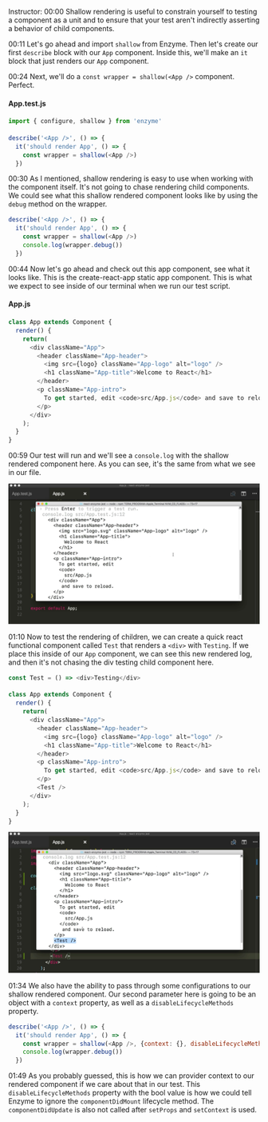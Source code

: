 Instructor: 00:00 Shallow rendering is useful to constrain yourself to testing a component as a unit and to ensure that your test aren't indirectly asserting a behavior of child components.

00:11 Let's go ahead and import `shallow` from Enzyme. Then let's create our first `describe` block with our `App` component. Inside this, we'll make an `it` block that just renders our `App` component.

00:24 Next, we'll do a `const wrapper = shallow(<App />` component. Perfect.

#### App.test.js
```javascript
import { configure, shallow } from 'enzyme'

describe('<App />', () => {
  it('should render App', () => {
    const wrapper = shallow(<App />)
  })
```

00:30 As I mentioned, shallow rendering is easy to use when working with the component itself. It's not going to chase rendering child components. We could see what this shallow rendered component looks like by using the `debug` method on the wrapper.

```javascript
describe('<App />', () => {
  it('should render App', () => {
    const wrapper = shallow(<App />)
    console.log(wrapper.debug())
  })
```

00:44 Now let's go ahead and check out this app component, see what it looks like. This is the create-react-app static app component. This is what we expect to see inside of our terminal when we run our test script.

#### App.js
```javascript
class App extends Component {
  render() {
    return(
      <div className="App">
        <header className="App-header">
          <img src={logo} className="App-logo" alt="logo" />
          <h1 className="App-title">Welcome to React</h1>
        </header>
        <p className="App-intro">
          To get started, edit <code>src/App.js</code> and save to reload.
        </p>
      </div>
    );
  }
}
```

00:59 Our test will run and we'll see a `console.log` with the shallow rendered component here. As you can see, it's the same from what we see in our file.

![first render](../images/react-shallow-render-a-react-component-with-enzyme-first-render.png)

01:10 Now to test the rendering of children, we can create a quick react functional component called `Test` that renders a `<div>` with `Testing`. If we place this inside of our `App` component, we can see this new rendered log, and then it's not chasing the div testing child component here.

```javascript
const Test = () => <div>Testing</div>

class App extends Component {
  render() {
    return(
      <div className="App">
        <header className="App-header">
          <img src={logo} className="App-logo" alt="logo" />
          <h1 className="App-title">Welcome to React</h1>
        </header>
        <p className="App-intro">
          To get started, edit <code>src/App.js</code> and save to reload.
        </p>
        <Test />
      </div>
    );
  }
}
```

![Not Chasing](../images/react-shallow-render-a-react-component-with-enzyme-not-chasing-children.png)


01:34 We also have the ability to pass through some configurations to our shallow rendered component. Our second parameter here is going to be an object with a `context` property, as well as a `disableLifecycleMethods` property.

```javascript
describe('<App />', () => {
  it('should render App', () => {
    const wrapper = shallow(<App />, {context: {}, disableLifecycleMethods: bool})
    console.log(wrapper.debug())
  })
```

01:49 As you probably guessed, this is how we can provider context to our rendered component if we care about that in our test. This `disableLifecycleMethods` property with the bool value is how we could tell Enzyme to ignore the `componentDidMount` lifecycle method. The `componentDidUpdate` is also not called after `setProps` and `setContext` is used.
